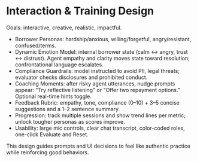 # Interaction & Training Design

Goals: interactive, creative, realistic, impactful.

- Borrower Personas: hardship/anxious, willing/forgetful, angry/resistant, confused/terms.
- Dynamic Emotion Model: internal borrower state (calm ↔ angry, trust ↔ distrust). Agent empathy and clarity moves state toward resolution; confrontational language escalates.
- Compliance Guardrails: model instructed to avoid PII, legal threats; evaluator checks disclosures and prohibited conduct.
- Coaching Moments: after risky agent utterances, nudge prompts appear: "Try reflective listening" or "Offer two repayment options." Optional real-time hints toggle.
- Feedback Rubric: empathy, tone, compliance (0–10) + 3–5 concise suggestions and a 1–2 sentence summary.
- Progression: track multiple sessions and show trend lines per metric; unlock tougher personas as scores improve.
- Usability: large mic controls, clear chat transcript, color-coded roles, one-click Evaluate and Reset.

This design guides prompts and UI decisions to feel like authentic practice while reinforcing good behaviors.
